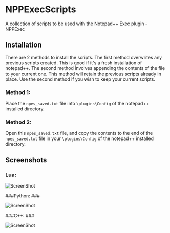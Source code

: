 # NPPExecScripts #


A collection of scripts to be used with the Notepad++ Exec plugin - NPPExec

## Installation ##

There are 2 methods to install the scripts. The first method overwrites any 
previous scripts created. This is good if it's a fresh installation of 
notepad++. The second method involves appending the contents of the file to 
your current one. This method will retain the previous scripts already in 
place. Use the second method if you wish to keep your current scripts.

### Method 1: ###

Place the `npes_saved.txt` file into `\plugins\Config` of the notepad++
installed directory.

### Method 2: ###

Open this `npes_saved.txt` file, and copy the contents to the end of the 
`npes_saved.txt` file in your `\plugins\Config` of the notepad++ installed 
directory.


## Screenshots ##

### Lua: ###

![ScreenShot](https://raw.github.com/JamieSharpe/NPPExecScripts/master/doc/lua.png)

###Python: ###

![ScreenShot](https://raw.github.com/JamieSharpe/NPPExecScripts/master/doc/python.png)

###C++: ###

![ScreenShot](https://raw.github.com/JamieSharpe/NPPExecScripts/master/doc/cpp.png)
